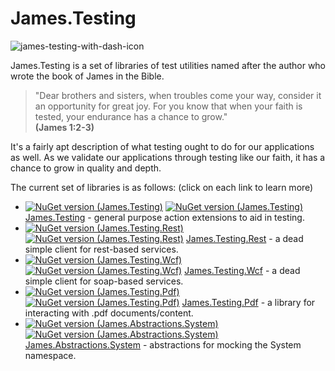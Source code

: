 James.Testing
=============
![james-testing-with-dash-icon](https://cloud.githubusercontent.com/assets/177508/8513711/7ff612f0-233b-11e5-9a1d-8ded3b6fd443.png)

James.Testing is a set of libraries of test utilities named after the author who wrote the book of James in the Bible.

>"Dear brothers and sisters, when troubles come your way, consider it an opportunity for great joy. For you know that when your faith is tested, your endurance has a chance to grow."<br>
**(James 1:2-3)**

It's a fairly apt description of what testing ought to do for our applications as well.  As we validate our applications through testing like our faith, it has a chance to grow in quality and depth.

The current set of libraries is as follows:  (click on each link to learn more)

* [![NuGet version (James.Testing)](https://img.shields.io/nuget/v/James.Testing.svg?style=flat)](https://www.nuget.org/packages/James.Testing/)
[![NuGet version (James.Testing)](https://img.shields.io/nuget/dt/James.Testing.svg?style=flat)](https://www.nuget.org/packages/James.Testing/)
[James.Testing](https://github.com/toddmeinershagen/James.Testing/wiki/James.Testing) - general purpose action extensions to aid in testing.
* [![NuGet version (James.Testing.Rest)](https://img.shields.io/nuget/v/James.Testing.Rest.svg?style=flat)](https://www.nuget.org/packages/James.Testing.Rest/)
[![NuGet version (James.Testing.Rest)](https://img.shields.io/nuget/dt/James.Testing.Rest.svg?style=flat)](https://www.nuget.org/packages/James.Testing.Rest/)
[James.Testing.Rest](https://github.com/toddmeinershagen/James.Testing/wiki/James.Testing.Rest) - a dead simple client for rest-based services.
* [![NuGet version (James.Testing.Wcf)](https://img.shields.io/nuget/v/James.Testing.Wcf.svg?style=flat)](https://www.nuget.org/packages/James.Testing.Wcf/)
[![NuGet version (James.Testing.Wcf)](https://img.shields.io/nuget/dt/James.Testing.Wcf.svg?style=flat)](https://www.nuget.org/packages/James.Testing.Wcf/)
[James.Testing.Wcf](https://github.com/toddmeinershagen/James.Testing/wiki/James.Testing.Wcf) - a dead simple client for soap-based services.
* [![NuGet version (James.Testing.Pdf)](https://img.shields.io/nuget/v/James.Testing.Pdf.svg?style=flat)](https://www.nuget.org/packages/James.Testing.Pdf/)
[![NuGet version (James.Testing.Pdf)](https://img.shields.io/nuget/dt/James.Testing.Pdf.svg?style=flat)](https://www.nuget.org/packages/James.Testing.Pdf/)
[James.Testing.Pdf](https://github.com/toddmeinershagen/James.Testing/wiki/James.Testing.Pdf) - a library for interacting with .pdf documents/content.
* [![NuGet version (James.Abstractions.System)](https://img.shields.io/nuget/v/James.Abstractions.System.svg?style=flat)](https://www.nuget.org/packages/James.Abstractions.System/)
[![NuGet version (James.Abstractions.System)](https://img.shields.io/nuget/dt/James.Abstractions.System.svg?style=flat)](https://www.nuget.org/packages/James.Abstractions.System/)
[James.Abstractions.System](https://github.com/toddmeinershagen/James.Testing/wiki/James.Abstractions.System) - abstractions for mocking the System namespace.
